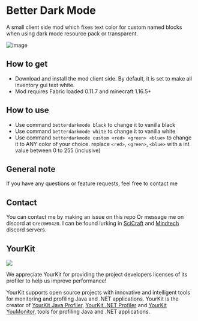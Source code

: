 # Better Dark Mode
A small client side mod which fixes text color for custom named blocks when using dark mode resource pack or transparent.

![image](https://user-images.githubusercontent.com/83436716/135770520-a45f6ed0-dfd5-416d-93a4-68fd7c1b1ddb.png)

## How to get
* Download and install the mod client side. By default, it is set to make all inventory gui text white.
* Mod requires Fabric loaded 0.11.7 and minecraft 1.16.5+

## How to use
* Use command `betterdarkmode black` to change it to vanilla black
* Use command `betterdarkmode white` to change it to vanilla white
* Use command `betterdarkmode custom <red> <green> <blue>` to change it to ANY color of your choice. replace `<red>`, `<green>`, `<blue>` with a int value between 0 to 255 (inclusive)

## General note
If you have any questions or feature requests, feel free to contact me

## Contact
You can contact me by making an issue on this repo Or message me on discord at `Crec0#0420`. 
I can be found lurking in [SciCraft](http://discord.gg/SciCraft) and [Mindtech](https://discord.gg/4fAAYw7P3s) discord servers.

## YourKit
![](https://www.yourkit.com/images/yklogo.png)

We appreciate YourKit for providing the project developers licenses of its profiler to help us improve performance! 

YourKit supports open source projects with innovative and intelligent tools
for monitoring and profiling Java and .NET applications.
YourKit is the creator of [YourKit Java Profiler](https://www.yourkit.com/java/profiler/),
[YourKit .NET Profiler](https://www.yourkit.com/.net/profiler/) and
[YourKit YouMonitor](https://www.yourkit.com/youmonitor), tools for profiling Java and .NET applications.
